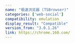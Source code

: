 ```yaml
---
name: "极速浏览器 (TSBrowser)"
categories: ['web-social']
compatibility: emulation
display_result: "Compatible"
version_from: "3.0.1.26"
link: https://chrome.160.com/
---
```

